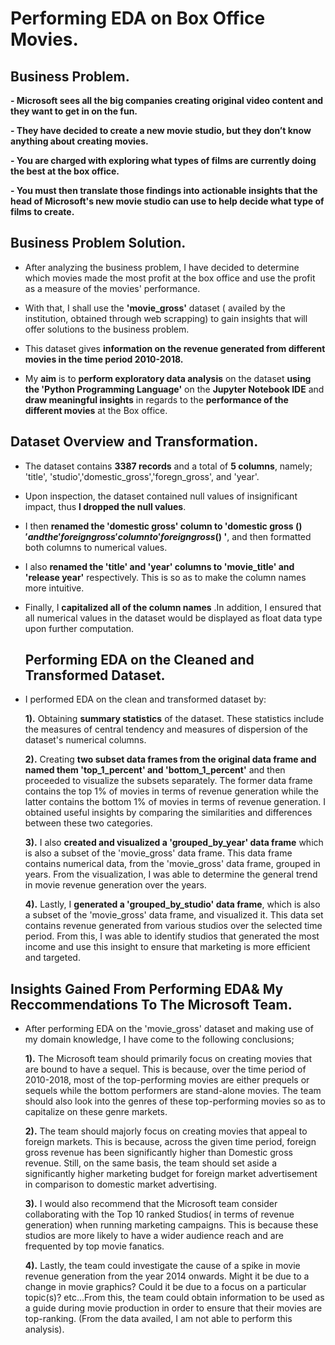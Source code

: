 # Performing EDA on Box Office Movies.

## Business Problem.

**- Microsoft sees all the big companies creating original video content and they want to get in on the fun.**

**- They have decided to create a new movie studio, but they don’t know anything about creating movies.**

**- You are charged with exploring what types of films are currently doing the best at the box office.**

**- You must then translate those findings into actionable insights that the head of Microsoft's new movie studio can use to help decide what type of films to create.**

## Business Problem Solution.

- After analyzing the business problem, I have decided to determine which movies made the most profit at the box office and use the profit as a measure of the movies' performance.

- With that, I shall use the  **'movie_gross'** dataset ( availed by the institution, obtained through web scrapping) to gain insights that will offer solutions to the business problem.

- This dataset gives **information on the revenue generated from different movies in the time period 2010-2018.**

- My **aim** is to **perform exploratory data analysis** on the dataset **using the 'Python Programming Language'** on the **Jupyter Notebook IDE** and **draw meaningful insights** in regards to the **performance of the different movies** at the Box office.

## Dataset Overview and Transformation.

- The dataset contains **3387 records** and a total of **5 columns**, namely; 'title', 'studio','domestic_gross','foregn_gross', and 'year'.

- Upon inspection, the dataset contained null values of insignificant impact, thus **I dropped the null values**.

- I then **renamed the 'domestic gross' column to 'domestic gross ($) ' and the 'foreign gross' column to ' foreign gross ($) '**, and then formatted both columns to numerical values.

- I also **renamed the 'title' and 'year' columns to 'movie_title' and 'release year'** respectively. This is so as to make the column names more intuitive.

- Finally, I **capitalized all of the column names** .In addition, I ensured that all numerical values in the dataset would be displayed as float data type upon further computation.

  ## Performing EDA on the Cleaned and Transformed Dataset.

- I performed EDA on the clean and transformed dataset by:

     **1).** Obtaining **summary statistics** of the dataset. These statistics include the measures of central tendency and measures of dispersion of the dataset's numerical columns.
  
     **2).** Creating **two subset data frames from the original data frame and named them 'top_1_percent' and 'bottom_1_percent'** and then proceeded to visualize the subsets separately. The former data frame contains the top 1%  of movies in terms of revenue generation while the latter contains the bottom 1% of movies in terms of revenue generation. I obtained useful insights by comparing the similarities and differences between these two categories.
 
     **3).** I also **created and visualized a 'grouped_by_year' data frame** which is also a subset of the 'movie_gross' data frame. This data frame contains  numerical data, from the 'movie_gross' data frame, grouped in years. From the visualization, I was able to determine the general trend in movie revenue generation over the years.
 
     **4).** Lastly, I **generated a 'grouped_by_studio' data frame**,  which is also a subset of the 'movie_gross' data frame, and visualized it. This data set contains revenue generated from various studios over the selected time period. From this, I was able to identify studios that generated the most income and use this insight to ensure that marketing is more efficient and targeted.

## Insights Gained From Performing EDA& My Reccommendations To The Microsoft Team.

- After performing EDA on the 'movie_gross' dataset and making use of my domain knowledge, I have come to the following conclusions;

     **1).** The Microsoft team should primarily focus on creating movies that are bound to have a sequel. This is because, over the time period of 2010-2018, most of the top-performing movies are either prequels or sequels while the bottom performers are stand-alone movies. The team should also look into the genres of these top-performing movies so as to capitalize on these genre markets.

     **2).** The team should  majorly focus on creating movies that appeal to foreign markets. This is because, across the given time period, foreign gross revenue has been significantly higher than Domestic gross revenue. Still, on the same basis, the team should set aside a significantly higher marketing budget for foreign market advertisement in comparison to domestic market advertising.

     **3).** I would also recommend that the Microsoft team consider collaborating with the Top 10 ranked Studios( in terms of revenue generation) when running marketing campaigns. This is because these studios are more likely to have a wider audience reach and are frequented by top movie fanatics.

    **4).** Lastly, the team could investigate the cause of a spike in movie revenue generation from the year 2014 onwards. Might it be due to a change in movie graphics? Could it be due to a focus on a particular topic(s)? etc...From this, the team could obtain information to be used as a guide during movie production in order to ensure that their movies are top-ranking. (From the data availed, I am not able to perform this analysis).




